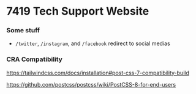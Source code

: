 # 7419 Tech Support Website

### Some stuff

- `/twitter`, `/instagram`, and `/facebook` redirect to social medias

### CRA Compatibility

<https://tailwindcss.com/docs/installation#post-css-7-compatibility-build>

<https://github.com/postcss/postcss/wiki/PostCSS-8-for-end-users>
